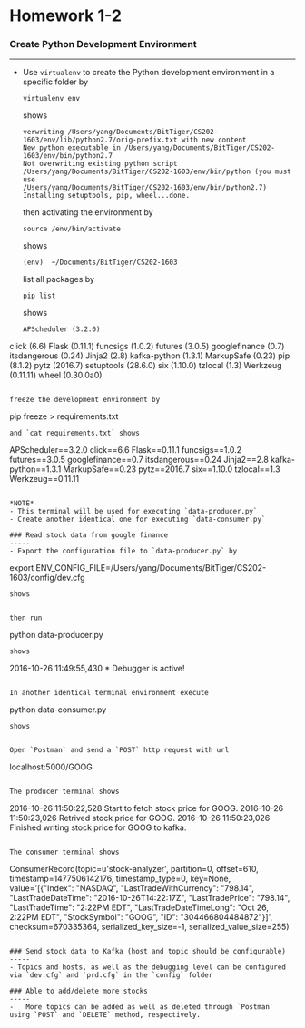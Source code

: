 # Homework 1-2

### Create Python Development Environment
-----

- Use `virtualenv` to create the Python development environment in a specific folder by
  ```
  virtualenv env
  ```
  shows
  ```
  verwriting /Users/yang/Documents/BitTiger/CS202-1603/env/lib/python2.7/orig-prefix.txt with new content
  New python executable in /Users/yang/Documents/BitTiger/CS202-1603/env/bin/python2.7
  Not overwriting existing python script /Users/yang/Documents/BitTiger/CS202-1603/env/bin/python (you must use
  /Users/yang/Documents/BitTiger/CS202-1603/env/bin/python2.7)
  Installing setuptools, pip, wheel...done.
  ```
  
  then activating the environment by
  ```
  source /env/bin/activate
  ```
  shows
  ```
  (env)  ~/Documents/BitTiger/CS202-1603
  ```
  
  list all packages by
  ```
  pip list
  ```
  shows
  ```
  APScheduler (3.2.0)
click (6.6)
Flask (0.11.1)
funcsigs (1.0.2)
futures (3.0.5)
googlefinance (0.7)
itsdangerous (0.24)
Jinja2 (2.8)
kafka-python (1.3.1)
MarkupSafe (0.23)
pip (8.1.2)
pytz (2016.7)
setuptools (28.6.0)
six (1.10.0)
tzlocal (1.3)
Werkzeug (0.11.11)
wheel (0.30.0a0)
  ```

  freeze the development environment by
  ```
  pip freeze > requirements.txt
  ```
  and `cat requirements.txt` shows
  ```
  APScheduler==3.2.0
click==6.6
Flask==0.11.1
funcsigs==1.0.2
futures==3.0.5
googlefinance==0.7
itsdangerous==0.24
Jinja2==2.8
kafka-python==1.3.1
MarkupSafe==0.23
pytz==2016.7
six==1.10.0
tzlocal==1.3
Werkzeug==0.11.11
  ```

*NOTE*
  - This terminal will be used for executing `data-producer.py`
  - Create another identical one for executing `data-consumer.py`

### Read stock data from google finance
-----
  - Export the configuration file to `data-producer.py` by
  ```
  export ENV_CONFIG_FILE=/Users/yang/Documents/BitTiger/CS202-1603/config/dev.cfg
  ```
  shows
  ```
  ```
  
  then run
  ```
  python data-producer.py
  ```
  shows
  ```
  2016-10-26 11:49:55,430  * Debugger is active!
  ```
  
  In another identical terminal environment execute
  ```
  python data-consumer.py
  ```
  shows
  ```
  ```
  
  Open `Postman` and send a `POST` http request with url
  ```
  localhost:5000/GOOG
  ```
  
  The producer terminal shows
  ```
  2016-10-26 11:50:22,528 Start to fetch stock price for GOOG.
2016-10-26 11:50:23,026 Retrived stock price for GOOG.
2016-10-26 11:50:23,026 Finished writing stock price for GOOG to kafka.
  ```
  
  The consumer terminal shows
  ```
  ConsumerRecord(topic=u'stock-analyzer', partition=0, offset=610, timestamp=1477506142176, timestamp_type=0, key=None, value='[{"Index": "NASDAQ", "LastTradeWithCurrency": "798.14", "LastTradeDateTime": "2016-10-26T14:22:17Z", "LastTradePrice": "798.14", "LastTradeTime": "2:22PM EDT", "LastTradeDateTimeLong": "Oct 26, 2:22PM EDT", "StockSymbol": "GOOG", "ID": "304466804484872"}]', checksum=670335364, serialized_key_size=-1, serialized_value_size=255)
  ```

### Send stock data to Kafka (host and topic should be configurable)
-----
- Topics and hosts, as well as the debugging level can be configured via `dev.cfg` and `prd.cfg` in the `config` folder

### Able to add/delete more stocks
-----
-   More topics can be added as well as deleted through `Postman` using `POST` and `DELETE` method, respectively.
